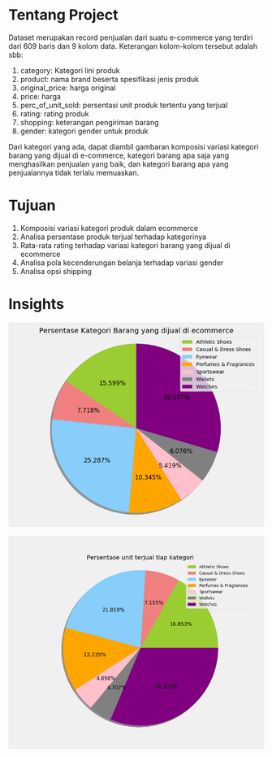 # Tentang Project

Dataset merupakan record penjualan dari suatu e-commerce yang terdiri dari 609 baris dan 9 kolom data. Keterangan kolom-kolom tersebut adalah sbb:

1. category: Kategori lini produk 
2. product: nama brand beserta spesifikasi jenis produk
3. original_price: harga original
4. price: harga
5. perc_of_unit_sold: persentasi unit produk tertentu yang terjual
6. rating: rating produk
7. shopping: keterangan pengiriman barang
8. gender: kategori gender untuk produk

Dari kategori yang ada, dapat diambil gambaran komposisi variasi kategori barang yang dijual di e-commerce, kategori barang apa saja yang menghasilkan penjualan yang baik, dan kategori barang apa yang penjualannya tidak terlalu memuaskan.

# Tujuan
1. Komposisi variasi kategori produk dalam ecommerce
2. Analisa persentase produk terjual terhadap kategorinya
3. Rata-rata rating terhadap variasi kategori barang yang dijual di ecommerce
3. Analisa pola kecenderungan belanja terhadap variasi gender
4. Analisa opsi shipping

# Insights
![](./storage/kategori_piechart.png)

![](./storage/persentase_terjual.png)